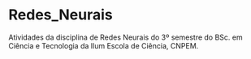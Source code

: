 # Redes_Neurais
Atividades da disciplina de Redes Neurais do 3º semestre do BSc. em Ciência e Tecnologia da Ilum Escola de Ciência, CNPEM.
